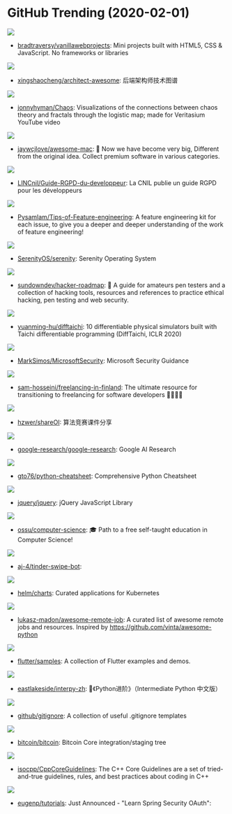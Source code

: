 # GitHub Trending (2020-02-01)

![](https://img.shields.io/badge/JavaScript-New%20345-green?style=flat-square&logo=appveyor)
- [bradtraversy/vanillawebprojects](https://github.com/bradtraversy/vanillawebprojects): Mini projects built with HTML5, CSS & JavaScript. No frameworks or libraries

![](https://img.shields.io/badge/none-New%20122-green?style=flat-square&logo=appveyor)
- [xingshaocheng/architect-awesome](https://github.com/xingshaocheng/architect-awesome): 后端架构师技术图谱

![](https://img.shields.io/badge/Python-New%20106-green?style=flat-square&logo=appveyor)
- [jonnyhyman/Chaos](https://github.com/jonnyhyman/Chaos): Visualizations of the connections between chaos theory and fractals through the logistic map; made for Veritasium YouTube video

![](https://img.shields.io/badge/JavaScript-New%2090-green?style=flat-square&logo=appveyor)
- [jaywcjlove/awesome-mac](https://github.com/jaywcjlove/awesome-mac):  Now we have become very big, Different from the original idea. Collect premium software in various categories.

![](https://img.shields.io/badge/HTML-New%20135-green?style=flat-square&logo=appveyor)
- [LINCnil/Guide-RGPD-du-developpeur](https://github.com/LINCnil/Guide-RGPD-du-developpeur): La CNIL publie un guide RGPD pour les développeurs

![](https://img.shields.io/badge/none-New%2039-green?style=flat-square&logo=appveyor)
- [Pysamlam/Tips-of-Feature-engineering](https://github.com/Pysamlam/Tips-of-Feature-engineering): A feature engineering kit for each issue, to give you a deeper and deeper understanding of the work of feature engineering!

![](https://img.shields.io/badge/C%2B%2B-New%2048-green?style=flat-square&logo=appveyor)
- [SerenityOS/serenity](https://github.com/SerenityOS/serenity): Serenity Operating System

![](https://img.shields.io/badge/none-New%20322-green?style=flat-square&logo=appveyor)
- [sundowndev/hacker-roadmap](https://github.com/sundowndev/hacker-roadmap): 📌 A guide for amateurs pen testers and a collection of hacking tools, resources and references to practice ethical hacking, pen testing and web security.

![](https://img.shields.io/badge/none-New%2075-green?style=flat-square&logo=appveyor)
- [yuanming-hu/difftaichi](https://github.com/yuanming-hu/difftaichi): 10 differentiable physical simulators built with Taichi differentiable programming (DiffTaichi, ICLR 2020)

![](https://img.shields.io/badge/none-New%2014-green?style=flat-square&logo=appveyor)
- [MarkSimos/MicrosoftSecurity](https://github.com/MarkSimos/MicrosoftSecurity): Microsoft Security Guidance

![](https://img.shields.io/badge/none-New%20238-green?style=flat-square&logo=appveyor)
- [sam-hosseini/freelancing-in-finland](https://github.com/sam-hosseini/freelancing-in-finland): The ultimate resource for transitioning to freelancing for software developers 👩‍💻🇫🇮

![](https://img.shields.io/badge/none-New%20158-green?style=flat-square&logo=appveyor)
- [hzwer/shareOI](https://github.com/hzwer/shareOI): 算法竞赛课件分享

![](https://img.shields.io/badge/Jupyter%20Notebook-New%2051-green?style=flat-square&logo=appveyor)
- [google-research/google-research](https://github.com/google-research/google-research): Google AI Research

![](https://img.shields.io/badge/Python-New%20146-green?style=flat-square&logo=appveyor)
- [gto76/python-cheatsheet](https://github.com/gto76/python-cheatsheet): Comprehensive Python Cheatsheet

![](https://img.shields.io/badge/JavaScript-New%2016-green?style=flat-square&logo=appveyor)
- [jquery/jquery](https://github.com/jquery/jquery): jQuery JavaScript Library

![](https://img.shields.io/badge/none-New%20124-green?style=flat-square&logo=appveyor)
- [ossu/computer-science](https://github.com/ossu/computer-science): 🎓 Path to a free self-taught education in Computer Science!

![](https://img.shields.io/badge/Python-New%2021-green?style=flat-square&logo=appveyor)
- [aj-4/tinder-swipe-bot](https://github.com/aj-4/tinder-swipe-bot): 

![](https://img.shields.io/badge/Go-New%2022-green?style=flat-square&logo=appveyor)
- [helm/charts](https://github.com/helm/charts): Curated applications for Kubernetes

![](https://img.shields.io/badge/none-New%20119-green?style=flat-square&logo=appveyor)
- [lukasz-madon/awesome-remote-job](https://github.com/lukasz-madon/awesome-remote-job): A curated list of awesome remote jobs and resources. Inspired by https://github.com/vinta/awesome-python

![](https://img.shields.io/badge/Dart-New%2025-green?style=flat-square&logo=appveyor)
- [flutter/samples](https://github.com/flutter/samples): A collection of Flutter examples and demos.

![](https://img.shields.io/badge/Python-New%2051-green?style=flat-square&logo=appveyor)
- [eastlakeside/interpy-zh](https://github.com/eastlakeside/interpy-zh): 📘《Python进阶》（Intermediate Python 中文版）

![](https://img.shields.io/badge/none-New%2059-green?style=flat-square&logo=appveyor)
- [github/gitignore](https://github.com/github/gitignore): A collection of useful .gitignore templates

![](https://img.shields.io/badge/C%2B%2B-New%2024-green?style=flat-square&logo=appveyor)
- [bitcoin/bitcoin](https://github.com/bitcoin/bitcoin): Bitcoin Core integration/staging tree

![](https://img.shields.io/badge/Python-New%2017-green?style=flat-square&logo=appveyor)
- [isocpp/CppCoreGuidelines](https://github.com/isocpp/CppCoreGuidelines): The C++ Core Guidelines are a set of tried-and-true guidelines, rules, and best practices about coding in C++

![](https://img.shields.io/badge/Java-New%2031-green?style=flat-square&logo=appveyor)
- [eugenp/tutorials](https://github.com/eugenp/tutorials): Just Announced - "Learn Spring Security OAuth":

